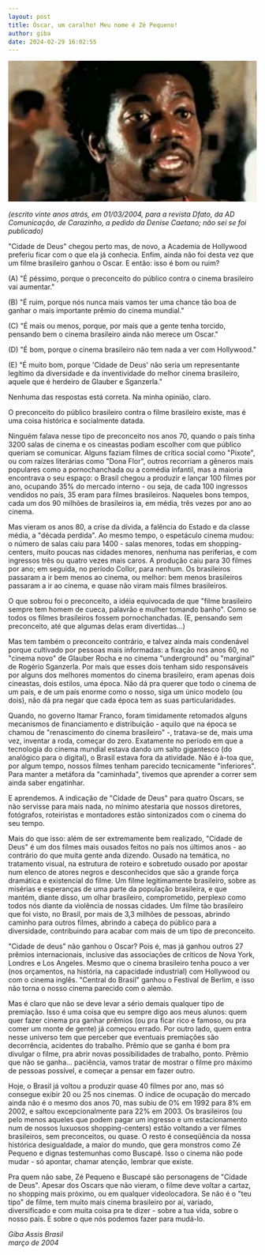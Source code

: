 ```yaml
---
layout: post
title: Óscar, um caralho! Meu nome é Zé Pequeno!
author: giba
date: 2024-02-29 16:02:55
---
```

![](/uploads/ze-pequeno.jpg)

*(escrito vinte anos atrás, em 01/03/2004, para a revista Dfato, da AD Comunicação, de Carazinho, a pedido da Denise Caetano; não sei se foi publicado)*

"Cidade de Deus" chegou perto mas, de novo, a Academia de Hollywood preferiu ficar com o que ela já conhecia. Enfim, ainda não foi desta vez que um filme brasileiro ganhou o Oscar. E então: isso é bom ou ruim?

(A) "É péssimo, porque o preconceito do público contra o cinema brasileiro vai aumentar."

(B) "É ruim, porque nós nunca mais vamos ter uma chance tão boa de ganhar o mais importante prêmio do cinema mundial."

(C) "É mais ou menos, porque, por mais que a gente tenha torcido, pensando bem o cinema brasileiro ainda não merece um Oscar."

(D) "É bom, porque o cinema brasileiro não tem nada a ver com Hollywood."

(E) "É muito bom, porque 'Cidade de Deus' não seria um representante legítimo da diversidade e da inventividade do melhor cinema brasileiro, aquele que é herdeiro de Glauber e Sganzerla."

Nenhuma das respostas está correta. Na minha opinião, claro.

O preconceito do público brasileiro contra o filme brasileiro existe, mas é uma coisa histórica e socialmente datada.

Ninguém falava nesse tipo de preconceito nos anos 70, quando o país tinha 3200 salas de cinema e os cineastas podiam escolher com que público queriam se comunicar. Alguns faziam filmes de crítica social como "Pixote", ou com raízes literárias como "Dona Flor", outros recorriam a gêneros mais populares como a pornochanchada ou a comédia infantil, mas a maioria encontrava o seu espaço: o Brasil chegou a produzir e lançar 100 filmes por ano, ocupando 35% do mercado interno - ou seja, de cada 100 ingressos vendidos no país, 35 eram para filmes brasileiros. Naqueles bons tempos, cada um dos 90 milhões de brasileiros ia, em média, três vezes por ano ao cinema.

Mas vieram os anos 80, a crise da dívida, a falência do Estado e da classe média, a "década perdida". Ao mesmo tempo, o espetáculo cinema mudou: o número de salas caiu para 1400 - salas menores, todas em shopping-centers, muito poucas nas cidades menores, nenhuma nas periferias, e com ingressos três ou quatro vezes mais caros. A produção caiu para 30 filmes por ano; em seguida, no período Collor, para nenhum. Os brasileiros passaram a ir bem menos ao cinema, ou melhor: bem menos brasileiros passaram a ir ao cinema, e quase não viram mais filmes brasileiros.

O que sobrou foi o preconceito, a idéia equivocada de que "filme brasileiro sempre tem homem de cueca, palavrão e mulher tomando banho". Como se todos os filmes brasileiros fossem pornochanchadas. (E, pensando sem preconceito, até que algumas delas eram divertidas...)

Mas tem também o preconceito contrário, e talvez ainda mais condenável porque cultivado por pessoas mais informadas: a fixação nos anos 60, no "cinema novo" de Glauber Rocha e no cinema "underground" ou "marginal" de Rogério Sganzerla. Por mais que esses dois tenham sido responsáveis por alguns dos melhores momentos do cinema brasileiro, eram apenas dois cineastas, dois estilos, uma época. Não dá pra querer que todo o cinema de um país, e de um país enorme como o nosso, siga um único modelo (ou dois), não dá pra negar que cada época tem as suas particularidades.

Quando, no governo Itamar Franco, foram timidamente retomados alguns mecanismos de financiamento e distribuição - aquilo que na época se chamou de "renascimento do cinema brasileiro" -, tratava-se de, mais uma vez, inventar a roda, começar do zero. Exatamente no período em que a tecnologia do cinema mundial estava dando um salto gigantesco (do analógico para o digital), o Brasil estava fora da atividade. Não é à-toa que, por algum tempo, nossos filmes tenham parecido tecnicamente "inferiores". Para manter a metáfora da "caminhada", tivemos que aprender a correr sem ainda saber engatinhar.

E aprendemos. A indicação de "Cidade de Deus" para quatro Oscars, se não servisse para mais nada, no mínimo atestaria que nossos diretores, fotógrafos, roteiristas e montadores estão sintonizados com o cinema do seu tempo.

Mais do que isso: além de ser extremamente bem realizado, "Cidade de Deus" é um dos filmes mais ousados feitos no país nos últimos anos - ao contrário do que muita gente anda dizendo. Ousado na temática, no tratamento visual, na estrutura de roteiro e sobretudo ousado por apostar num elenco de atores negros e desconhecidos que são a grande força dramática e existencial do filme. Um filme legitimamente brasileiro, sobre as misérias e esperanças de uma parte da população brasileira, e que mantém, diante disso, um olhar brasileiro, comprometido, perplexo como todos nós diante da violência de nossas cidades. Um filme tão brasileiro que foi visto, no Brasil, por mais de 3,3 milhões de pessoas, abrindo caminho para outros filmes, abrindo a cabeça do público para a diversidade, contribuindo para acabar com mais de um tipo de preconceito.

"Cidade de deus" não ganhou o Oscar? Pois é, mas já ganhou outros 27 prêmios internacionais, inclusive das associações de críticos de Nova York, Londres e Los Angeles. Mesmo que o cinema brasileiro tenha pouco a ver (nos orçamentos, na história, na capacidade industrial) com Hollywood ou com o cinema inglês. "Central do Brasil" ganhou o Festival de Berlim, e isso não torna o nosso cinema parecido com o alemão.

Mas é claro que não se deve levar a sério demais qualquer tipo de premiação. Isso é uma coisa que eu sempre digo aos meus alunos: quem quer fazer cinema pra ganhar prêmios (ou pra ficar rico e famoso, ou pra comer um monte de gente) já começou errado. Por outro lado, quem entra nesse universo tem que perceber que eventuais premiações são decorrência, acidentes do trabalho. Prêmio que se ganha é bom pra divulgar o filme, pra abrir novas possibilidades de trabalho, ponto. Prêmio que não se ganha... paciência, vamos tratar de mostrar o filme pro máximo de pessoas possível, e começar a pensar em fazer outro.

Hoje, o Brasil já voltou a produzir quase 40 filmes por ano, mas só consegue exibir 20 ou 25 nos cinemas. O índice de ocupação do mercado ainda não é o mesmo dos anos 70, mas subiu de 0% em 1992 para 8% em 2002, e saltou excepcionalmente para 22% em 2003. Os brasileiros (ou pelo menos aqueles que podem pagar um ingresso e um estacionamento num de nossos luxuosos shopping-centers) estão voltando a ver filmes brasileiros, sem preconceitos, ou quase. O resto é conseqüência da nossa histórica desigualdade, a maior do mundo, que gera monstros como Zé Pequeno e dignas testemunhas como Buscapé. Isso o cinema não pode mudar - só apontar, chamar atenção, lembrar que existe.

Pra quem não sabe, Zé Pequeno e Buscapé são personagens de "Cidade de Deus". Apesar dos Oscars que não vieram, o filme deve voltar a cartaz, no shopping mais próximo, ou em qualquer videolocadora. Se não é o "teu tipo" de filme, tem muito mais cinema brasileiro por aí, variado, diversificado e com muita coisa pra te dizer - sobre a tua vida, sobre o nosso país. E sobre o que nós podemos fazer para mudá-lo.

*Giba Assis Brasil*\
*m﻿arço de 2004*